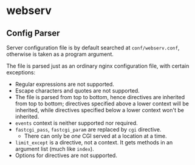 # webserv
## Config Parser
Server configuration file is by default searched at `conf/webserv.conf`, otherwise is taken as a program argument.

The file is parsed just as an ordinary nginx configuration file, with certain exceptions:
*	Regular expressions are not supported.
*	Escape characters and quotes are not supported.
*	The file is parsed from top to bottom, hence directives are inherited from top to bottom; directives specified above a lower context will be inherited, while directives specified below a lower context won't be inherited.
*	`events` context is neither supported nor required.
*	`fastcgi_pass`, `fastcgi_param` are replaced by `cgi` directive.
	*	There can only be _one_ CGI served at a location at a time.
*	`limit_except` is a directive, not a context. It gets methods in an argument list (much like `index`).
*	Options for directives are not supported.